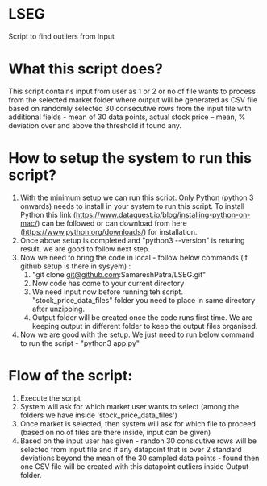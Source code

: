 # LSEG
Script to find outliers from Input

# What this script does?
This script contains input from user as 1 or 2 or no of file wants to process from the selected market folder where output will be generated as CSV file based on randomly selected 30 consecutive rows from the input file with additional fields - mean of 30 data points, actual stock price – mean, % deviation over and above the threshold if found any.

# How to setup the system to run this script?
1. With the minimum setup we can run this script. Only Python (python 3 onwards) needs to install in your system to run this script.
To install Python this link (https://www.dataquest.io/blog/installing-python-on-mac/) can be followed or can download from here (https://www.python.org/downloads/) for installation.
2. Once above setup is completed and "python3 --version" is returing result, we are good to follow next step.
3. Now we need to bring the code in local - follow below commands (if github setup is there in sysyem) :
   1. "git clone git@github.com:SamareshPatra/LSEG.git"
   2. Now code has come to your current directory
   3. We need input now before running teh script. "stock_price_data_files" folder you need to place in same directory after unzipping.
   4. Output folder will be created once the code runs first time. We are keeping output in different folder to keep the output files organised.
4. Now we are good with the setup. We just need to run below command to run the script - 
    "python3 app.py"


# Flow of the script:
1. Execute the script
2. System will ask for which market user wants to select (among the folders we have inside 'stock_price_data_files')
3. Once market is selected, then system will ask for which file to proceed (based on no of files are there inside, input can be given)
4. Based on the input user has given - randon 30 consicutive rows will be selected from input file and if any datapoint that is over 2 standard deviations beyond the mean of the 30 sampled data points - found then one CSV file will be created with this datapoint outliers inside Output folder.

